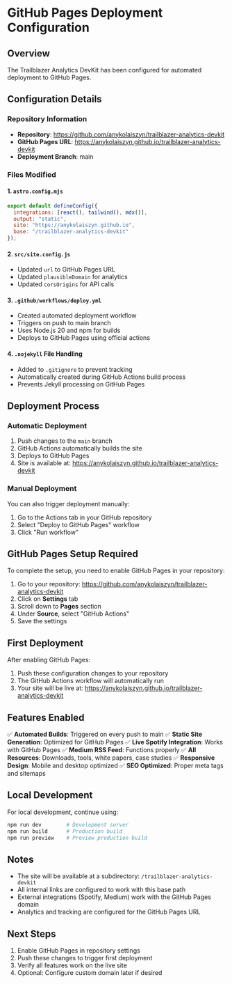 # GitHub Pages Deployment Configuration

## Overview

The Trailblazer Analytics DevKit has been configured for automated deployment to GitHub Pages.

## Configuration Details

### Repository Information

- **Repository**: <https://github.com/anykolaiszyn/trailblazer-analytics-devkit>
- **GitHub Pages URL**: <https://anykolaiszyn.github.io/trailblazer-analytics-devkit>
- **Deployment Branch**: main

### Files Modified

#### 1. `astro.config.mjs`

```javascript
export default defineConfig({
  integrations: [react(), tailwind(), mdx()],
  output: "static",
  site: "https://anykolaiszyn.github.io",
  base: "/trailblazer-analytics-devkit"
});
```

#### 2. `src/site.config.js`

- Updated `url` to GitHub Pages URL
- Updated `plausibleDomain` for analytics
- Updated `corsOrigins` for API calls

#### 3. `.github/workflows/deploy.yml`

- Created automated deployment workflow
- Triggers on push to main branch
- Uses Node.js 20 and npm for builds
- Deploys to GitHub Pages using official actions

#### 4. `.nojekyll` File Handling

- Added to `.gitignore` to prevent tracking
- Automatically created during GitHub Actions build process
- Prevents Jekyll processing on GitHub Pages

## Deployment Process

### Automatic Deployment

1. Push changes to the `main` branch
2. GitHub Actions automatically builds the site
3. Deploys to GitHub Pages
4. Site is available at: <https://anykolaiszyn.github.io/trailblazer-analytics-devkit>

### Manual Deployment

You can also trigger deployment manually:

1. Go to the Actions tab in your GitHub repository
2. Select "Deploy to GitHub Pages" workflow
3. Click "Run workflow"

## GitHub Pages Setup Required

To complete the setup, you need to enable GitHub Pages in your repository:

1. Go to your repository: <https://github.com/anykolaiszyn/trailblazer-analytics-devkit>
2. Click on **Settings** tab
3. Scroll down to **Pages** section
4. Under **Source**, select "GitHub Actions"
5. Save the settings

## First Deployment

After enabling GitHub Pages:

1. Push these configuration changes to your repository
2. The GitHub Actions workflow will automatically run
3. Your site will be live at: <https://anykolaiszyn.github.io/trailblazer-analytics-devkit>

## Features Enabled

✅ **Automated Builds**: Triggered on every push to main
✅ **Static Site Generation**: Optimized for GitHub Pages
✅ **Live Spotify Integration**: Works with GitHub Pages
✅ **Medium RSS Feed**: Functions properly
✅ **All Resources**: Downloads, tools, white papers, case studies
✅ **Responsive Design**: Mobile and desktop optimized
✅ **SEO Optimized**: Proper meta tags and sitemaps

## Local Development

For local development, continue using:

```bash
npm run dev        # Development server
npm run build      # Production build
npm run preview    # Preview production build
```

## Notes

- The site will be available at a subdirectory: `/trailblazer-analytics-devkit`
- All internal links are configured to work with this base path
- External integrations (Spotify, Medium) work with the GitHub Pages domain
- Analytics and tracking are configured for the GitHub Pages URL

## Next Steps

1. Enable GitHub Pages in repository settings
2. Push these changes to trigger first deployment
3. Verify all features work on the live site
4. Optional: Configure custom domain later if desired
